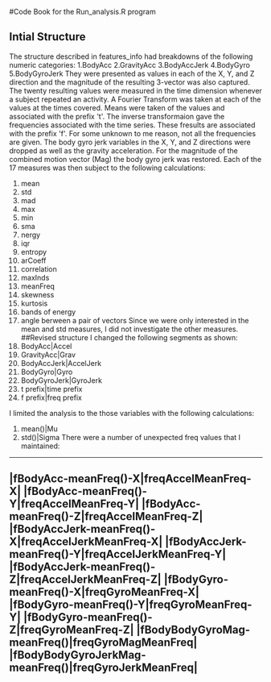 #Code Book for the Run_analysis.R program
## Intial Structure
The structure described in features_info had breakdowns of the following numeric categories:
1.BodyAcc
2.GravityAcc
3.BodyAccJerk
4.BodyGyro
5.BodyGyroJerk
They were presented as values in each of the X, Y, and Z direction and the magnitude of the resulting 3-vector was also captured. The twenty resulting values were measured in the time dimension whenever a subject repeated an activity.  A Fourier Transform was taken at each of the values at the times covered. Means were taken of the values and associated with the prefix 't'.  The inverse transformaion gave the frequencies associated with the time series.  These fresults are associated with the prefix 'f'.
For some unknown to me reason, not all the frequencies are given.  The body gyro jerk variables in the X, Y, and Z directions were dropped as well as the gravity acceleration. For the magnitude of the combined motion vector (Mag) the body gyro jerk was restored.
Each of the 17 measures was then subject to the following calculations:
1. mean
2. std
3. mad
4. max
5. min
6. sma
7. nergy
8. iqr
9. entropy
10. arCoeff
11. correlation
12. maxInds
13. meanFreq
14. skewness
15. kurtosis
16. bands of energy
17. angle berween a pair of vectors
Since we were only interested in the mean and std measures, I did not investigate the other measures.
##Revised structure
I changed the following segments as shown:
1. BodyAcc|Accel
2. GravityAcc|Grav
3. BodyAccJerk|AccelJerk
4. BodyGyro|Gyro
5. BodyGyroJerk|GyroJerk
6. t prefix|time prefix
7. f prefix|freq prefix

I limited the analysis to the those variables with the following calculations:
1. mean()|Mu
2. std()|Sigma
There were a number of unexpected freq values that I maintained:
------------------------
|fBodyAcc-meanFreq()-X|freqAccelMeanFreq-X|
|fBodyAcc-meanFreq()-Y|freqAccelMeanFreq-Y|
|fBodyAcc-meanFreq()-Z|freqAccelMeanFreq-Z|
|fBodyAccJerk-meanFreq()-X|freqAccelJerkMeanFreq-X|
|fBodyAccJerk-meanFreq()-Y|freqAccelJerkMeanFreq-Y|
|fBodyAccJerk-meanFreq()-Z|freqAccelJerkMeanFreq-Z|
|fBodyGyro-meanFreq()-X|freqGyroMeanFreq-X|
|fBodyGyro-meanFreq()-Y|freqGyroMeanFreq-Y|
|fBodyGyro-meanFreq()-Z|freqGyroMeanFreq-Z|
|fBodyBodyGyroMag-meanFreq()|freqGyroMagMeanFreq|
|fBodyBodyGyroJerkMag-meanFreq()|freqGyroJerkMeanFreq|
----------------------------------